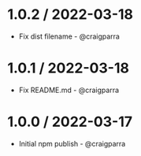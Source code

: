 1.0.2 / 2022-03-18
==================

* Fix dist filename - @craigparra
  
1.0.1 / 2022-03-18
==================

* Fix README.md - @craigparra
  
1.0.0 / 2022-03-17
==================

* Initial npm publish - @craigparra


